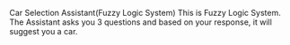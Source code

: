Car Selection Assistant(Fuzzy Logic System)
This is Fuzzy Logic System. The Assistant asks you 3 questions and based on your response, it will suggest you a car.
